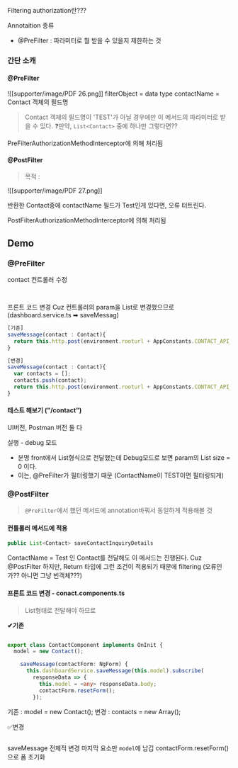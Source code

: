 

Filtering authorization란???


Annotaition 종류 
- @PreFilter : 파라미터로 뭘 받을 수 있을지 제한하는 것 

### 간단 소캐 
#### @PreFilter

![[supporter/image/PDF 26.png]]
filterObject = data type
contactName = Contact 객체의 필드명 

> Contact 객체의 필드명이 'TEST'가 아닐 경우에만 이 메서드의 파라미터로 받을 수 있다.
> ❓만약, `List<Contact>` 중에 하나만 그렇다면??

PreFilterAuthorizationMethodInterceptor에 의해 처리됨 


#### @PostFilter 
> 목적 : 

![[supporter/image/PDF 27.png]]

반환한 Contact중에 contactName 필드가 Test인게 있다면, 오류 터트린다.

PostFilterAuthorizationMethodInterceptor에 의해 처리됨 


## Demo

### @PreFilter
contact 컨트롤러 수정 
```java 



```


프론트 코드 변경 Cuz 컨트롤러의 param을 List로 변경했으므로 
(dashboard.service.ts ➡ saveMessag)
```typescript
[기존]
saveMessage(contact : Contact){  
  return this.http.post(environment.rooturl + AppConstants.CONTACT_API_URL,contact,{ observe: 'response'});  
}

[변경]
saveMessage(contact : Contact){  
  var contacts = [];  
  contacts.push(contact);  
  return this.http.post(environment.rooturl + AppConstants.CONTACT_API_URL,contacts,{ observe: 'response'});  
}
```


#### 테스트 해보기 ("/contact")
UI버전, Postman 버전 둘 다 

실행 - debug 모드 
- 분명 front에서 List형식으로 전달했는데 Debug모드로 보면 param의 List size = 0 이다.
- 이는, @PreFilter가 필터링했기 때문 (ContactName이 TEST이면 필터링되게)




### @PostFilter
> `@PreFilter`에서 했던 메서드에 annotation바꿔서 동일하게 적용해볼 것 

#### 컨틀롤러 메서드에 적용 
```java 
public List<Contact> saveContactInquiryDetails
```


ContactName = Test 인 Contact를 전달해도 이 메서드는 진행된다. Cuz @PostFilter
하지만, Return 타입에 그런 조건이 적용되기 때문에 filtering 
(오류인가?? 아니면 그냥 빈객체???)

#### 프론트 코드 변경 - conact.components.ts
> List형태로 전달해야 하므로 

 **✔기존**
```typescript

export class ContactComponent implements OnInit {  
  model = new Contact();

	saveMessage(contactForm: NgForm) {  
	  this.dashboardService.saveMessage(this.model).subscribe(  
	    responseData => {  
	      this.model = <any> responseData.body;  
	      contactForm.resetForm();  
	    });
```

기존 : model = new Contact();
변경 : contacts = new Array(); 

✅변경 
```typescript

```

saveMessage 전체적 변경 
마지막 요소만 `model`에 남깁
contactForm.resetForm() 으로 폼 초기화 

